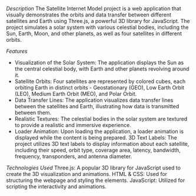 *Description*
The Satellite Internet Model project is a web application that visually demonstrates the orbits and data transfer between different satellites and Earth using Three.js, a powerful 3D library for JavaScript. The project simulates a solar system with various celestial bodies, including the Sun, Earth, Moon, and other planets, as well as four satellites in different orbits.

*Features*
- Visualization of the Solar System: The application displays the Sun as the central celestial body, with Earth and other planets revolving around it.
- Satellite Orbits: Four satellites are represented by colored cubes, each orbiting Earth in distinct orbits - Geostationary (GEO), Low Earth Orbit (LEO), Medium Earth Orbit (MEO), and Polar Orbit.
- Data Transfer Lines: The application visualizes data transfer lines between the satellites and Earth, illustrating how data is transmitted between them.
- Realistic Textures: The celestial bodies in the solar system are textured to provide a realistic and immersive experience.
- Loader Animation: Upon loading the application, a loader animation is displayed while the content is being prepared.
3D Text Labels: The project utilizes 3D text labels to display information about each satellite, including their speed, orbit type, coverage area, latency, bandwidth, frequency, transponders, and antenna diameter.

*Technologies Used*
Three.js: A popular 3D library for JavaScript used to create the 3D visualization and animations.
HTML & CSS: Used for structuring the webpage and styling the elements.
JavaScript: Utilized for scripting the interactivity and animations.
